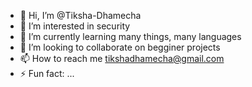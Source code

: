 - 👋 Hi, I’m @Tiksha-Dhamecha
- 👀 I’m interested in security
- 🌱 I’m currently learning many things, many languages
- 💞️ I’m looking to collaborate on begginer projects
- 📫 How to reach me tikshadhamecha@gmail.com
- ⚡ Fun fact: ...

<!---
Tiksha-Dhamecha/Tiksha-Dhamecha is a ✨ special ✨ repository because its `README.md` (this file) appears on your GitHub profile.
You can click the Preview link to take a look at your changes.
--->
